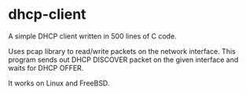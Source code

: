 dhcp-client
===========

A simple DHCP client written in 500 lines of C code.

Uses pcap library to read/write packets on the network interface.
This program sends out DHCP DISCOVER packet on the given interface and
waits for DHCP OFFER. 

It works on Linux and FreeBSD.

